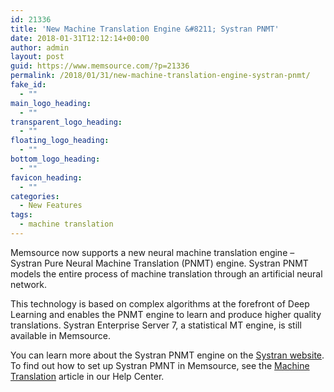 ```yaml
---
id: 21336
title: 'New Machine Translation Engine &#8211; Systran PNMT'
date: 2018-01-31T12:12:14+00:00
author: admin
layout: post
guid: https://www.memsource.com/?p=21336
permalink: /2018/01/31/new-machine-translation-engine-systran-pnmt/
fake_id:
  - ""
main_logo_heading:
  - ""
transparent_logo_heading:
  - ""
floating_logo_heading:
  - ""
bottom_logo_heading:
  - ""
favicon_heading:
  - ""
categories:
  - New Features
tags:
  - machine translation
---
```

Memsource now supports a new neural machine translation engine &#8211; Systran Pure Neural Machine Translation (PNMT) engine. Systran PNMT models the entire process of machine translation through an artificial neural network.

<!--more-->

This technology is based on complex algorithms at the forefront of Deep Learning and enables the PNMT engine to learn and produce higher quality translations. Systran Enterprise Server 7, a statistical MT engine, is still available in Memsource.

You can learn more about the Systran PNMT engine on the [Systran website](http://www.systransoft.com/systran/translation-technology/pure-neural-machine-translation/). To find out how to set up Systran PMNT in Memsource, see the [Machine Translation](https://help.memsource.com/hc/en-us/articles/115003934452) article in our Help Center.